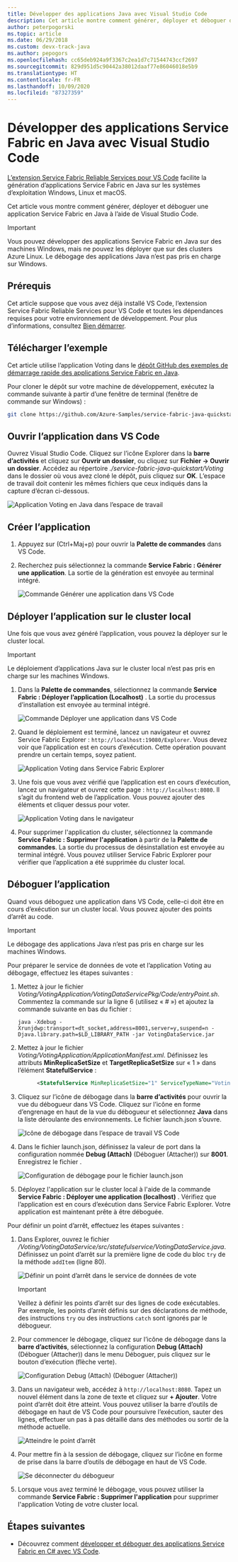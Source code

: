 ```yaml
---
title: Développer des applications Java avec Visual Studio Code
description: Cet article montre comment générer, déployer et déboguer des applications Service Fabric en Java à l’aide de Visual Studio Code.
author: peterpogorski
ms.topic: article
ms.date: 06/29/2018
ms.custom: devx-track-java
ms.author: pepogors
ms.openlocfilehash: cc65deb924a9f3367c2ea1d7c71544743ccf2697
ms.sourcegitcommit: 829d951d5c90442a38012daaf77e86046018e5b9
ms.translationtype: HT
ms.contentlocale: fr-FR
ms.lasthandoff: 10/09/2020
ms.locfileid: "87327359"
---
```

# <a name="develop-java-service-fabric-applications-with-visual-studio-code"></a>Développer des applications Service Fabric en Java avec Visual Studio Code

[L’extension Service Fabric Reliable Services pour VS Code](https://marketplace.visualstudio.com/items?itemName=ms-azuretools.vscode-service-fabric-reliable-services) facilite la génération d’applications Service Fabric en Java sur les systèmes d’exploitation Windows, Linux et macOS.

Cet article vous montre comment générer, déployer et déboguer une application Service Fabric en Java à l’aide de Visual Studio Code.

> [!IMPORTANT]
> Vous pouvez développer des applications Service Fabric en Java sur des machines Windows, mais ne pouvez les déployer que sur des clusters Azure Linux. Le débogage des applications Java n’est pas pris en charge sur Windows.

## <a name="prerequisites"></a>Prérequis

Cet article suppose que vous avez déjà installé VS Code, l’extension Service Fabric Reliable Services pour VS Code et toutes les dépendances requises pour votre environnement de développement. Pour plus d’informations, consultez [Bien démarrer](./service-fabric-get-started-vs-code.md#prerequisites).

## <a name="download-the-sample"></a>Télécharger l’exemple
Cet article utilise l’application Voting dans le [dépôt GitHub des exemples de démarrage rapide des applications Service Fabric en Java](https://github.com/Azure-Samples/service-fabric-java-quickstart). 

Pour cloner le dépôt sur votre machine de développement, exécutez la commande suivante à partir d’une fenêtre de terminal (fenêtre de commande sur Windows) :

```sh
git clone https://github.com/Azure-Samples/service-fabric-java-quickstart.git
```

## <a name="open-the-application-in-vs-code"></a>Ouvrir l’application dans VS Code

Ouvrez Visual Studio Code.  Cliquez sur l’icône Explorer dans la **barre d’activités** et cliquez sur **Ouvrir un dossier**, ou cliquez sur **Fichier -> Ouvrir un dossier**. Accédez au répertoire *./service-fabric-java-quickstart/Voting* dans le dossier où vous avez cloné le dépôt, puis cliquez sur **OK**. L’espace de travail doit contenir les mêmes fichiers que ceux indiqués dans la capture d’écran ci-dessous.

![Application Voting en Java dans l’espace de travail](./media/service-fabric-develop-java-applications-with-vs-code/java-voting-application.png)

## <a name="build-the-application"></a>Créer l’application

1. Appuyez sur (Ctrl+Maj+p) pour ouvrir la **Palette de commandes** dans VS Code.
2. Recherchez puis sélectionnez la commande **Service Fabric : Générer une application**. La sortie de la génération est envoyée au terminal intégré.

   ![Commande Générer une application dans VS Code](./media/service-fabric-develop-java-applications-with-vs-code/sf-build-application.png)

## <a name="deploy-the-application-to-the-local-cluster"></a>Déployer l’application sur le cluster local
Une fois que vous avez généré l’application, vous pouvez la déployer sur le cluster local. 

> [!IMPORTANT]
> Le déploiement d’applications Java sur le cluster local n’est pas pris en charge sur les machines Windows.

1. Dans la **Palette de commandes**, sélectionnez la commande **Service Fabric : Déployer l’application (Localhost)** . La sortie du processus d’installation est envoyée au terminal intégré.

   ![Commande Déployer une application dans VS Code](./media/service-fabric-develop-java-applications-with-vs-code/sf-deploy-application.png)

4. Quand le déploiement est terminé, lancez un navigateur et ouvrez Service Fabric Explorer : `http://localhost:19080/Explorer`. Vous devez voir que l’application est en cours d’exécution. Cette opération pouvant prendre un certain temps, soyez patient. 

   ![Application Voting dans Service Fabric Explorer](./media/service-fabric-develop-java-applications-with-vs-code/sfx-localhost-java.png)

4. Une fois que vous avez vérifié que l’application est en cours d’exécution, lancez un navigateur et ouvrez cette page : `http://localhost:8080`. Il s’agit du frontend web de l’application. Vous pouvez ajouter des éléments et cliquer dessus pour voter.

   ![Application Voting dans le navigateur](./media/service-fabric-develop-java-applications-with-vs-code/voting-sample-in-browser.png)

5. Pour supprimer l'application du cluster, sélectionnez la commande **Service Fabric : Supprimer l'application** à partir de la **Palette de commandes**. La sortie du processus de désinstallation est envoyée au terminal intégré. Vous pouvez utiliser Service Fabric Explorer pour vérifier que l’application a été supprimée du cluster local.

## <a name="debug-the-application"></a>Déboguer l’application
Quand vous déboguez une application dans VS Code, celle-ci doit être en cours d’exécution sur un cluster local. Vous pouvez ajouter des points d’arrêt au code.

> [!IMPORTANT]
> Le débogage des applications Java n’est pas pris en charge sur les machines Windows.

Pour préparer le service de données de vote et l’application Voting au débogage, effectuez les étapes suivantes :

1. Mettez à jour le fichier *Voting/VotingApplication/VotingDataServicePkg/Code/entryPoint.sh*.
Commentez la commande sur la ligne 6 (utilisez « # ») et ajoutez la commande suivante en bas du fichier :

   ```
   java -Xdebug -Xrunjdwp:transport=dt_socket,address=8001,server=y,suspend=n -Djava.library.path=$LD_LIBRARY_PATH -jar VotingDataService.jar
   ```

2. Mettez à jour le fichier *Voting/VotingApplication/ApplicationManifest.xml*. Définissez les attributs **MinReplicaSetSize** et **TargetReplicaSetSize** sur « 1 » dans l’élément **StatefulService** :
   
   ```xml
         <StatefulService MinReplicaSetSize="1" ServiceTypeName="VotingDataServiceType" TargetReplicaSetSize="1">
   ```

3. Cliquez sur l’icône de débogage dans la **barre d’activités** pour ouvrir la vue du débogueur dans VS Code. Cliquez sur l’icône en forme d’engrenage en haut de la vue du débogueur et sélectionnez **Java** dans la liste déroulante des environnements. Le fichier launch.json s’ouvre. 

   ![Icône de débogage dans l’espace de travail VS Code](./media/service-fabric-develop-java-applications-with-vs-code/debug-icon-workspace.png)

3. Dans le fichier launch.json, définissez la valeur de port dans la configuration nommée **Debug (Attach)** (Déboguer (Attacher)) sur **8001**. Enregistrez le fichier .

   ![Configuration de débogage pour le fichier launch.json](./media/service-fabric-develop-java-applications-with-vs-code/launch-json-java.png)

4. Déployez l'application sur le cluster local à l'aide de la commande **Service Fabric : Déployer une application (localhost)** . Vérifiez que l’application est en cours d’exécution dans Service Fabric Explorer. Votre application est maintenant prête à être déboguée.

Pour définir un point d’arrêt, effectuez les étapes suivantes :

1. Dans Explorer, ouvrez le fichier */Voting/VotingDataService/src/statefulservice/VotingDataService.java*. Définissez un point d’arrêt sur la première ligne de code du bloc `try` de la méthode `addItem` (ligne 80).
   
   ![Définir un point d’arrêt dans le service de données de vote](./media/service-fabric-develop-java-applications-with-vs-code/breakpoint-set.png)

   > [!IMPORTANT]
   > Veillez à définir les points d’arrêt sur des lignes de code exécutables. Par exemple, les points d’arrêt définis sur des déclarations de méthode, des instructions `try` ou des instructions `catch` sont ignorés par le débogueur.
2. Pour commencer le débogage, cliquez sur l’icône de débogage dans la **barre d’activités**, sélectionnez la configuration **Debug (Attach)** (Déboguer (Attacher)) dans le menu Déboguer, puis cliquez sur le bouton d’exécution (flèche verte).

   ![Configuration Debug (Attach) (Déboguer (Attacher))](./media/service-fabric-develop-java-applications-with-vs-code/debug-attach-java.png)

3. Dans un navigateur web, accédez à `http://localhost:8080`. Tapez un nouvel élément dans la zone de texte et cliquez sur **+ Ajouter**. Votre point d’arrêt doit être atteint. Vous pouvez utiliser la barre d’outils de débogage en haut de VS Code pour poursuivre l’exécution, sauter des lignes, effectuer un pas à pas détaillé dans des méthodes ou sortir de la méthode actuelle. 
   
   ![Atteindre le point d’arrêt](./media/service-fabric-develop-java-applications-with-vs-code/breakpoint-hit.png)
       
4. Pour mettre fin à la session de débogage, cliquez sur l’icône en forme de prise dans la barre d’outils de débogage en haut de VS Code.
   
   ![Se déconnecter du débogueur](./media/service-fabric-develop-java-applications-with-vs-code/debug-bar-disconnect.png)
       
5. Lorsque vous avez terminé le débogage, vous pouvez utiliser la commande **Service Fabric : Supprimer l'application** pour supprimer l'application Voting de votre cluster local. 

## <a name="next-steps"></a>Étapes suivantes

* Découvrez comment [développer et déboguer des applications Service Fabric en C# avec VS Code](./service-fabric-develop-csharp-applications-with-vs-code.md).
